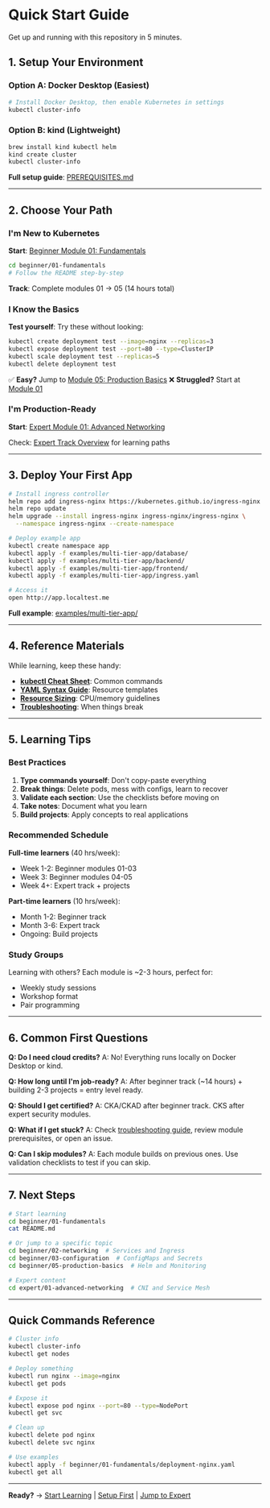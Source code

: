 # Quick Start Guide

Get up and running with this repository in 5 minutes.

## 1. Setup Your Environment

### Option A: Docker Desktop (Easiest)
```bash
# Install Docker Desktop, then enable Kubernetes in settings
kubectl cluster-info
```

### Option B: kind (Lightweight)
```bash
brew install kind kubectl helm
kind create cluster
kubectl cluster-info
```

**Full setup guide**: [PREREQUISITES.md](PREREQUISITES.md)

---

## 2. Choose Your Path

### I'm New to Kubernetes
**Start**: [Beginner Module 01: Fundamentals](beginner/01-fundamentals/README.md)

```bash
cd beginner/01-fundamentals
# Follow the README step-by-step
```

**Track**: Complete modules 01 → 05 (14 hours total)

### I Know the Basics
**Test yourself**: Try these without looking:
```bash
kubectl create deployment test --image=nginx --replicas=3
kubectl expose deployment test --port=80 --type=ClusterIP
kubectl scale deployment test --replicas=5
kubectl delete deployment test
```

✅ **Easy?** Jump to [Module 05: Production Basics](beginner/05-production-basics/README.md)
❌ **Struggled?** Start at [Module 01](beginner/01-fundamentals/README.md)

### I'm Production-Ready
**Start**: [Expert Module 01: Advanced Networking](expert/01-advanced-networking/README.md)

Check: [Expert Track Overview](expert/README.md) for learning paths

---

## 3. Deploy Your First App

```bash
# Install ingress controller
helm repo add ingress-nginx https://kubernetes.github.io/ingress-nginx
helm repo update
helm upgrade --install ingress-nginx ingress-nginx/ingress-nginx \
  --namespace ingress-nginx --create-namespace

# Deploy example app
kubectl create namespace app
kubectl apply -f examples/multi-tier-app/database/
kubectl apply -f examples/multi-tier-app/backend/
kubectl apply -f examples/multi-tier-app/frontend/
kubectl apply -f examples/multi-tier-app/ingress.yaml

# Access it
open http://app.localtest.me
```

**Full example**: [examples/multi-tier-app/](examples/multi-tier-app/)

---

## 4. Reference Materials

While learning, keep these handy:

- **[kubectl Cheat Sheet](cheatsheets/kubectl.md)**: Common commands
- **[YAML Syntax Guide](cheatsheets/yaml-syntax.md)**: Resource templates
- **[Resource Sizing](cheatsheets/resources.md)**: CPU/memory guidelines
- **[Troubleshooting](troubleshooting/README.md)**: When things break

---

## 5. Learning Tips

### Best Practices
1. **Type commands yourself**: Don't copy-paste everything
2. **Break things**: Delete pods, mess with configs, learn to recover
3. **Validate each section**: Use the checklists before moving on
4. **Take notes**: Document what you learn
5. **Build projects**: Apply concepts to real applications

### Recommended Schedule

**Full-time learners** (40 hrs/week):
- Week 1-2: Beginner modules 01-03
- Week 3: Beginner modules 04-05
- Week 4+: Expert track + projects

**Part-time learners** (10 hrs/week):
- Month 1-2: Beginner track
- Month 3-6: Expert track
- Ongoing: Build projects

### Study Groups
Learning with others? Each module is ~2-3 hours, perfect for:
- Weekly study sessions
- Workshop format
- Pair programming

---

## 6. Common First Questions

**Q: Do I need cloud credits?**
A: No! Everything runs locally on Docker Desktop or kind.

**Q: How long until I'm job-ready?**
A: After beginner track (~14 hours) + building 2-3 projects = entry level ready.

**Q: Should I get certified?**
A: CKA/CKAD after beginner track. CKS after expert security modules.

**Q: What if I get stuck?**
A: Check [troubleshooting guide](troubleshooting/README.md), review module prerequisites, or open an issue.

**Q: Can I skip modules?**
A: Each module builds on previous ones. Use validation checklists to test if you can skip.

---

## 7. Next Steps

```bash
# Start learning
cd beginner/01-fundamentals
cat README.md

# Or jump to a specific topic
cd beginner/02-networking  # Services and Ingress
cd beginner/03-configuration  # ConfigMaps and Secrets
cd beginner/05-production-basics  # Helm and Monitoring

# Expert content
cd expert/01-advanced-networking  # CNI and Service Mesh
```

---

## Quick Commands Reference

```bash
# Cluster info
kubectl cluster-info
kubectl get nodes

# Deploy something
kubectl run nginx --image=nginx
kubectl get pods

# Expose it
kubectl expose pod nginx --port=80 --type=NodePort
kubectl get svc

# Clean up
kubectl delete pod nginx
kubectl delete svc nginx

# Use examples
kubectl apply -f beginner/01-fundamentals/deployment-nginx.yaml
kubectl get all
```

---

**Ready?** → [Start Learning](beginner/01-fundamentals/README.md) | [Setup First](PREREQUISITES.md) | [Jump to Expert](expert/README.md)
